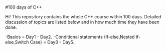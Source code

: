 #100 days of C++

Hi! This repository contains the whole C++ course within 100 days.
Detailed discussion of topics are listed below and in how much time they have been done.

-Basics = Day1 - Day2.
-Conditional statements (If-else,Nested if-else,Switch Case) = Day3 - Day5.